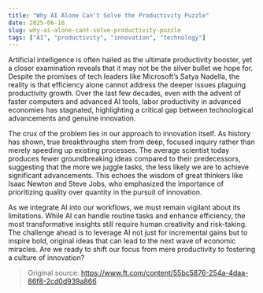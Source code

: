 ```yaml
---
title: "Why AI Alone Can't Solve the Productivity Puzzle"
date: 2025-06-16
slug: why-ai-alone-cant-solve-productivity-puzzle
tags: ["AI", "productivity", "innovation", "technology"]
---
```


Artificial intelligence is often hailed as the ultimate productivity booster, yet a closer examination reveals that it may not be the silver bullet we hope for. Despite the promises of tech leaders like Microsoft’s Satya Nadella, the reality is that efficiency alone cannot address the deeper issues plaguing productivity growth. Over the last few decades, even with the advent of faster computers and advanced AI tools, labor productivity in advanced economies has stagnated, highlighting a critical gap between technological advancements and genuine innovation.

The crux of the problem lies in our approach to innovation itself. As history has shown, true breakthroughs stem from deep, focused inquiry rather than merely speeding up existing processes. The average scientist today produces fewer groundbreaking ideas compared to their predecessors, suggesting that the more we juggle tasks, the less likely we are to achieve significant advancements. This echoes the wisdom of great thinkers like Isaac Newton and Steve Jobs, who emphasized the importance of prioritizing quality over quantity in the pursuit of innovation.

As we integrate AI into our workflows, we must remain vigilant about its limitations. While AI can handle routine tasks and enhance efficiency, the most transformative insights still require human creativity and risk-taking. The challenge ahead is to leverage AI not just for incremental gains but to inspire bold, original ideas that can lead to the next wave of economic miracles. Are we ready to shift our focus from mere productivity to fostering a culture of innovation?

> Original source: https://www.ft.com/content/55bc5876-254a-4daa-86f8-2cd0d939a866